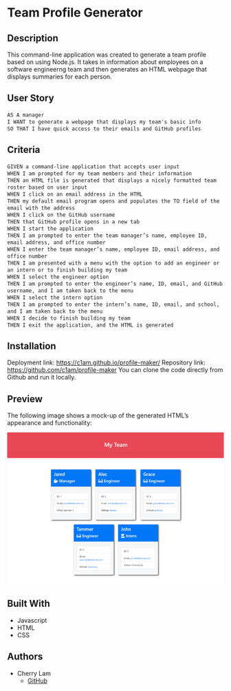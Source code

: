 # Team Profile Generator


## Description
This command-line application was created to generate a team profile based on using Node.js. It takes in information about employees on a software engineerng team and then generates an HTML webpage that displays summaries for each person. 


## User Story
```
AS A manager
I WANT to generate a webpage that displays my team's basic info
SO THAT I have quick access to their emails and GitHub profiles
```

## Criteria
```
GIVEN a command-line application that accepts user input
WHEN I am prompted for my team members and their information
THEN an HTML file is generated that displays a nicely formatted team roster based on user input
WHEN I click on an email address in the HTML
THEN my default email program opens and populates the TO field of the email with the address
WHEN I click on the GitHub username
THEN that GitHub profile opens in a new tab
WHEN I start the application
THEN I am prompted to enter the team manager’s name, employee ID, email address, and office number
WHEN I enter the team manager’s name, employee ID, email address, and office number
THEN I am presented with a menu with the option to add an engineer or an intern or to finish building my team
WHEN I select the engineer option
THEN I am prompted to enter the engineer’s name, ID, email, and GitHub username, and I am taken back to the menu
WHEN I select the intern option
THEN I am prompted to enter the intern’s name, ID, email, and school, and I am taken back to the menu
WHEN I decide to finish building my team
THEN I exit the application, and the HTML is generated
```


## Installation
Deployment link: https://c1am.github.io/profile-maker/
Repository link: https://github.com/c1am/profile-maker
You can clone the code directly from Github and run it locally.


## Preview
The following image shows a mock-up of the generated HTML’s appearance and functionality:

![HTML webpage titled “My Team” features five boxes listing employee names, titles, and other key info.](./10-object-oriented-programming-homework-demo.png)


## Built With
- Javascript
- HTML
- CSS


## Authors
- Cherry Lam 
    - [GitHub](https://github.com/c1am)